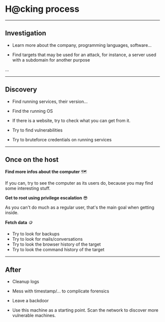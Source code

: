 # H@cking process

<hr class="sl">

## Investigation

<div class="row row-cols-md-2 mt-4"><div>

* Learn more about the company, programming languages, software...

* Find targets that may be used for an attack, for instance, a server used with a subdomain for another purpose
</div><div>

...

</div></div>

<hr class="sr">

## Discovery

<div class="row row-cols-md-2 mt-4"><div>

* Find running services, their version...

* Find the running OS

* If there is a website, try to check what you can get from it.

</div><div>

* Try to find vulnerabilities

* Try to bruteforce credentials on running services
</div></div>

<hr class="sl">

## Once on the host

<div class="row row-cols-md-2 mt-4"><div>

**Find more infos about the computer** 🗺️

If you can, try to see the computer as its users do, because you may find some interesting stuff.

**Get to root using privilege escalation** 😎

As you can't do much as a regular user, that's the main goal when getting inside.

</div><div>

**Fetch data** 🪙

* Try to look for backups
* Try to look for mails/conversations
* Try to look the browser history of the target
* Try to look the command history of the target
</div></div>

<hr class="sr">

## After

<div class="row row-cols-md-2 mt-4"><div>

* Cleanup logs

* Mess with timestamp/... to complicate forensics
</div><div>

* Leave a backdoor

* Use this machine as a starting point. Scan the network to discover more vulnerable machines.
</div></div>
